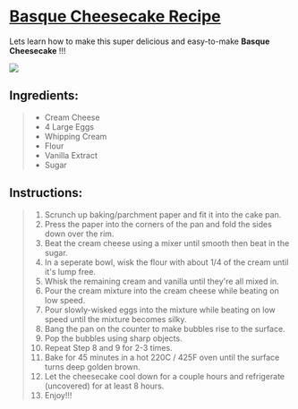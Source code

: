 # [Basque Cheesecake Recipe](https://www.recipetineats.com/basque-cheesecake/)

Lets learn how to make this super delicious and easy-to-make **Basque Cheesecake** !!!

![](https://www.allrecipes.com/thmb/6ScM3qAIjP2ApcbWN7podFEAjME=/1500x0/filters:no_upscale():max_bytes(150000):strip_icc()/270713_BurntBasqueCheesecake_ddmfs_3x4_2411-a6030d5e7c2f4b37bc8569b9cd2b634b.jpg)

## Ingredients:
>- Cream Cheese
>- 4 Large Eggs
>- Whipping Cream
>- Flour
>- Vanilla Extract
>- Sugar

## Instructions:
>1. Scrunch up baking/parchment paper and fit it into the cake pan.
>2. Press the paper into the corners of the pan and fold the sides down over the rim.
>3. Beat the cream cheese using a mixer until smooth then beat in the sugar.
>4. In a seperate bowl, wisk the flour with about 1/4 of the cream until it's lump free.
>5. Whisk the remaining cream and vanilla until they're all mixed in.
>6. Pour the cream mixture into the cream cheese while beating on low speed.
>7. Pour slowly-wisked eggs into the mixture while beating on low speed until the mixture becomes silky.
>8. Bang the pan on the counter to make bubbles rise to the surface.
>9. Pop the bubbles using sharp objects.
>10. Repeat Step 8 and 9 for 2-3 times.
>11. Bake for 45 minutes in a hot 220C / 425F oven until the surface turns deep golden brown.
>12. Let the cheesecake cool down for a couple hours and refrigerate (uncovered) for at least 8 hours. 
>13. Enjoy!!!